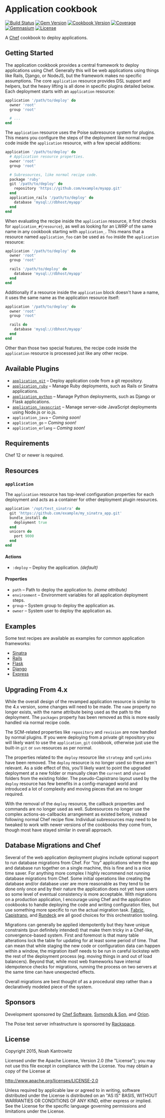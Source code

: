 # Application cookbook

[![Build Status](https://img.shields.io/travis/poise/application.svg)](https://travis-ci.org/poise/application)
[![Gem Version](https://img.shields.io/gem/v/poise-application.svg)](https://rubygems.org/gems/poise-application)
[![Cookbook Version](https://img.shields.io/cookbook/v/application.svg)](https://supermarket.chef.io/cookbooks/application)
[![Coverage](https://img.shields.io/codeclimate/coverage/github/poise/application.svg)](https://codeclimate.com/github/poise/application)
[![Gemnasium](https://img.shields.io/gemnasium/poise/application.svg)](https://gemnasium.com/poise/application)
[![License](https://img.shields.io/badge/license-Apache_2-blue.svg)](https://www.apache.org/licenses/LICENSE-2.0)

A [Chef](https://www.chef.io/) cookbook to deploy applications.

## Getting Started

The application cookbook provides a central framework to deploy applications
using Chef. Generally this will be web applications using things like Rails,
Django, or NodeJS, but the framework makes no specific assumptions. The core
`application` resource provides DSL support and helpers, but the heavy lifting
is all done in specific plugins detailed below. Each deployment starts with
an `application` resource:

```ruby
application '/path/to/deploy' do
  owner 'root'
  group 'root'

  # ...
end
```

The `application` resource uses the Poise subresource system for plugins. This
means you configure the steps of the deployment like normal recipe code inside
the `application` resource, with a few special additions:

```ruby
application '/path/to/deploy' do
  # Application resource properties.
  owner 'root'
  group 'root'

  # Subresources, like normal recipe code.
  package 'ruby'
  git '/path/to/deploy' do
    repository 'https://github.com/example/myapp.git'
  end
  application_rails '/path/to/deploy' do
    database 'mysql://dbhost/myapp'
  end
end
```

When evaluating the recipe inside the `application` resource, it first checks
for `application_#{resource}`, as well as looking for an LWRP of the same name
in any cookbook starting with `application_`. This means that a resource named
`application_foo` can be used as `foo` inside the `application` resource:

```ruby
application '/path/to/deploy' do
  owner 'root'
  group 'root'

  rails '/path/to/deploy' do
    database 'mysql://dbhost/myapp'
  end
end
```

Additionally if a resource inside the `application` block doesn't have a name,
it uses the same name as the application resource itself:

```ruby
application '/path/to/deploy' do
  owner 'root'
  group 'root'

  rails do
    database 'mysql://dbhost/myapp'
  end
end
```

Other than those two special features, the recipe code inside the `application`
resource is processed just like any other recipe.

## Available Plugins

* [`application_git`](https://github.com/poise/application_git) – Deploy
  application code from a git repository.
* [`application_ruby`](https://github.com/poise/application_ruby) – Manage Ruby
  deployments, such as Rails or Sinatra applications.
* [`application_python`](https://github.com/poise/application_python) – Manage
  Python deployments, such as Django or Flask applications.
* [`application_javascript`](https://github.com/poise/application_javascript) –
  Manage server-side JavaScript deployments using Node.js or io.js.
* `application_java` – *Coming soon!*
* `application_go` – *Coming soon!*
* `application_erlang` – *Coming soon!*

## Requirements

Chef 12 or newer is required.

## Resources

### `application`

The `application` resource has top-level configuration properties for each
deployment and acts as a container for other deployment plugin resources.

```ruby
application '/opt/test_sinatra' do
  git 'https://github.com/example/my_sinatra_app.git'
  bundle_install do
    deployment true
  end
  unicorn do
    port 9000
  end
end
```

#### Actions

* `:deploy` – Deploy the application. *(default)*

#### Properties

* `path` – Path to deploy the application to. *(name attribute)*
* `environment` – Environment variables for all application deployment steps.
* `group` – System group to deploy the application as.
* `owner` – System user to deploy the application as.

## Examples

Some test recipes are available as examples for common application frameworks:

* [Sinatra](https://github.com/poise/application_ruby/blob/master/test/cookbooks/application_ruby_test/recipes/sinatra.rb)
* [Rails](https://github.com/poise/application_ruby/blob/master/test/cookbooks/application_ruby_test/recipes/rails.rb)
* [Flask](https://github.com/poise/application_python/blob/master/test/cookbooks/application_python_test/recipes/flask.rb)
* [Django](https://github.com/poise/application_python/blob/master/test/cookbooks/application_python_test/recipes/django.rb)
* [Express](https://github.com/poise/application_javascript/blob/master/test/cookbooks/application_javascript_test/recipes/express.rb)

## Upgrading From 4.x

While the overall design of the revamped application resource is similar to the
4.x version, some changes will need to be made. The `name` property no longer
exists, with the name attribute being used as the path to the deployment.
The `packages` property has been removed as this is more easily handled via
normal recipe code.

The SCM-related properties like `repository` and `revision` are now handled by
normal plugins. If you were deploying from a private git repository you will
likely want to use the `application_git` cookbook, otherwise just use the
built-in `git` or `svn` resources as per normal.

The properties related to the `deploy` resource like `strategy` and `symlinks`
have been removed. The `deploy` resource is no longer used so these aren't
relevant. As a side effect of this, you'll likely want to point the upgraded
deployment at a new folder or manually clean the `current` and `shared` folders
from the existing folder. The pseudo-Capistrano layout used by the `deploy`
resource has few benefits in a config-managed world and introduced a lot of
complexity and moving pieces that are no longer required.

With the removal of the `deploy` resource, the callback properties and commands
are no longer used as well. Subresources no longer use the complex
actions-as-callbacks arrangement as existed before, instead following normal
Chef recipe flow. Individual subresources may need to be tweaked to work with
newer versions of the cookbooks they come from, though most have stayed similar
in overall approach.

## Database Migrations and Chef

Several of the web application deployment plugins include optional support to
run database migrations from Chef. For "toy" applications where the app and
database run together on a single machine, this is fine and is a nice time
saver. For anything more complex I highly recommend not running database
migrations from Chef. Some initial operations like creating the database and/or
database user are more reasonable as they tend to be done only once and by their
nature the application does not yet have users so some level of eventual
consistency is more acceptable. With migrations on a production application, I
encourage using Chef and the application cookbooks to handle deploying the code
and writing configuration files, but use something more specific to run the
actual migration task. [Fabric](http://www.fabfile.org/),
[Capistrano](http://capistranorb.com/), and [Rundeck](http://rundeck.org/) are
all good choices for this orchestration tooling.

Migrations can generally be applied idempotently but they have unique
constraints (pun definitely intended) that make them tricky in a Chef-like,
convergence-based system. First and foremost is that many table alterations
lock the table for updating for at least some period of time. That can mean that
while staging the new code or configuration data can happen within a window, the
migration itself needs to be run in careful lockstep with the rest of the
deployment process (eg. moving things in and out of load balancers). Beyond
that, while most web frameworks have internal idempotence checks for migrations,
running the process on two servers at the same time can have unexpected effects.

Overall migrations are best thought of as a procedural step rather than a
declaratively modeled piece of the system.

## Sponsors

Development sponsored by [Chef Software](https://www.chef.io/), [Symonds & Son](http://symondsandson.com/), and [Orion](https://www.orionlabs.co/).

The Poise test server infrastructure is sponsored by [Rackspace](https://rackspace.com/).

## License

Copyright 2015, Noah Kantrowitz

Licensed under the Apache License, Version 2.0 (the "License");
you may not use this file except in compliance with the License.
You may obtain a copy of the License at

http://www.apache.org/licenses/LICENSE-2.0

Unless required by applicable law or agreed to in writing, software
distributed under the License is distributed on an "AS IS" BASIS,
WITHOUT WARRANTIES OR CONDITIONS OF ANY KIND, either express or implied.
See the License for the specific language governing permissions and
limitations under the License.
